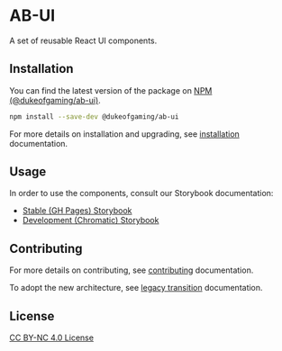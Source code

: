 # AB-UI

A set of reusable React UI components.

## Installation

You can find the latest version of the package on [NPM (@dukeofgaming/ab-ui)](https://www.npmjs.com/package/@dukeofgaming/ab-ui).

```sh
npm install --save-dev @dukeofgaming/ab-ui
```

For more details on installation and upgrading, see [installation](docs/installation.md) documentation.

## Usage

In order to use the components, consult our Storybook documentation:

- [Stable (GH Pages) Storybook](https://dukeofgaming.github.io/ab-ui/)
- [Development (Chromatic) Storybook](https://dukeofgaming.github.io/ab-ui/)

## Contributing

For more details on contributing, see [contributing](docs/contributing) documentation.

To adopt the new architecture, see [legacy transition](docs/legacy-transition) documentation.

## License

[CC BY-NC 4.0 License](https://creativecommons.org/licenses/by-nc/4.0/)
